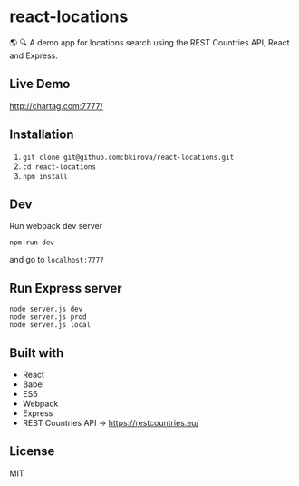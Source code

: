 # react-locations

 :earth_americas: :mag: A demo app for locations search using the REST Countries API, React and Express.
 
## Live Demo

http://chartag.com:7777/


## Installation

1. `git clone git@github.com:bkirova/react-locations.git`
2. `cd react-locations`
3. `npm install`


## Dev

Run webpack dev server

```
npm run dev
```

and go to `localhost:7777`


## Run Express server

```
node server.js dev
node server.js prod
node server.js local
```

## Built with

* React 
* Babel
* ES6
* Webpack
* Express
* REST Countries API -> https://restcountries.eu/

## License

MIT
